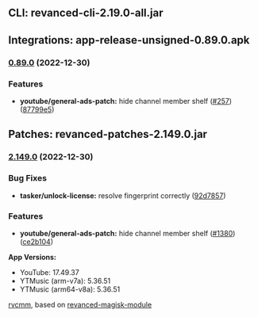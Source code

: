 ## CLI: revanced-cli-2.19.0-all.jar  
## Integrations: app-release-unsigned-0.89.0.apk  
### [0.89.0](https://github.com/revanced/revanced-integrations/compare/v0.88.0...v0.89.0) (2022-12-30)
### Features
* **youtube/general-ads-patch:** hide channel member shelf ([#257](https://github.com/revanced/revanced-integrations/issues/257)) ([87799e5](https://github.com/revanced/revanced-integrations/commit/87799e5c553f71e01c59d4ba38898bba571d8134))

  
## Patches: revanced-patches-2.149.0.jar  
### [2.149.0](https://github.com/revanced/revanced-patches/compare/v2.148.0...v2.149.0) (2022-12-30)
### Bug Fixes
* **tasker/unlock-license:** resolve fingerprint correctly ([92d7857](https://github.com/revanced/revanced-patches/commit/92d78576f033dd7155c80cb08d5911048b06c36c))
### Features
* **youtube/general-ads-patch:** hide channel member shelf ([#1380](https://github.com/revanced/revanced-patches/issues/1380)) ([ce2b104](https://github.com/revanced/revanced-patches/commit/ce2b104f508f1581ec531446d60bd3d41dafbd2c))

  
**App Versions:**  
 * YouTube: 17.49.37  
 * YTMusic (arm-v7a): 5.36.51  
 * YTMusic (arm64-v8a): 5.36.51  

 [rvcmm](https://github.com/thrwKappu/rvcmm/), based on [revanced-magisk-module](https://github.com/j-hc/revanced-magisk-module)  
